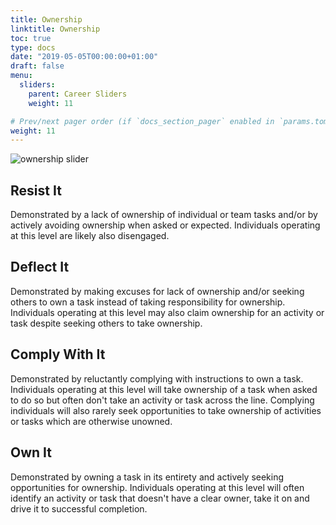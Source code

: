 ```yaml
---
title: Ownership
linktitle: Ownership
toc: true
type: docs
date: "2019-05-05T00:00:00+01:00"
draft: false
menu:
  sliders:
    parent: Career Sliders
    weight: 11

# Prev/next pager order (if `docs_section_pager` enabled in `params.toml`)
weight: 11
---
```


![ownership slider](../ownership-slider.svg)

## Resist It

Demonstrated by a lack of ownership of individual or team tasks and/or by actively avoiding ownership when asked or expected. Individuals operating at this level are likely also disengaged.

## Deflect It

Demonstrated by making excuses for lack of ownership and/or seeking others to own a task instead of taking responsibility for ownership. Individuals operating at this level may also claim ownership for an activity or task despite seeking others to take ownership.

## Comply With It

Demonstrated by reluctantly complying with instructions to own a task. Individuals operating at this level will take ownership of a task when asked to do so but often don't take an activity or task across the line. Complying individuals will also rarely seek opportunities to take ownership of activities or tasks which are otherwise unowned.

## Own It

Demonstrated by owning a task in its entirety and actively seeking opportunities for ownership. Individuals operating at this level will often identify an activity or task that doesn't have a clear owner, take it on and drive it to successful completion.

